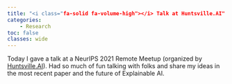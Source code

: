 ```yaml
---
title: "<i class="fa-solid fa-volume-high"></i> Talk at Huntsville.AI"
categories: 
    - Research
toc: false
classes: wide
---
```


Today I gave a talk at a NeurIPS 2021 Remote Meetup (organized by [Huntsville.AI](https://www.meetup.com/Huntsville-AI/events/282476585/)). 
Had so much of fun talking with folks and share my ideas in the most recent paper and the future of Explainable AI.

